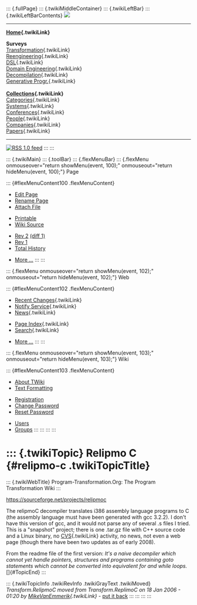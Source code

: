 ::: {.fullPage}
::: {.twikiMiddleContainer}
::: {.twikiLeftBar}
::: {.twikiLeftBarContents}
![](../pub/transformation.gif)

------------------------------------------------------------------------

**[Home](WebHome){.twikiLink}**

**Surveys**\
[Transformation](ProgramTransformation){.twikiLink}\
[Reengineering](ReengineeringWiki){.twikiLink}\
[DSL](DomainSpecificLanguages){.twikiLink}\
[Domain Engineering](DomainEngineering){.twikiLink}\
[Decompilation](DeCompilation){.twikiLink}\
[Generative Progr.](GenerativeProgrammingWiki){.twikiLink}\
\
**[Collections](CategoryCollection){.twikiLink}**\
[Categories](CategoryCategory){.twikiLink}\
[Systems](TransformationSystems){.twikiLink}\
[Conferences](TransformationConferences){.twikiLink}\
[People](TransformationPeople){.twikiLink}\
[Companies](TransformationCompanies){.twikiLink}\
[Papers](CategoryPaper){.twikiLink}

------------------------------------------------------------------------

[![](../pub/rss.gif "RSS 1.0 feed")](WebRss@skin=rss)
:::
:::

::: {.twikiMain}
::: {.toolBar}
::: {.flexMenuBar}
::: {.flexMenu onmouseover="return showMenu(event, 100);" onmouseout="return hideMenu(event, 100);"}
Page

::: {#flexMenuContent100 .flexMenuContent}
-   [Edit
    Page](http://www.program-transformation.org/edit/Transform/RelipmoC?t=1536826546)
-   [Rename
    Page](http://www.program-transformation.org/rename/Transform/RelipmoC)
-   [Attach
    File](http://www.program-transformation.org/attach/Transform/RelipmoC)

<!-- -->

-   [Printable](http://www.program-transformation.org/view/Transform/RelipmoC?skin=print.pattern)
-   [Wiki
    Source](http://www.program-transformation.org/view/Transform/RelipmoC?skin=text&raw=on&contenttype=text/plain)

<!-- -->

-   [Rev
    2](http://www.program-transformation.org/view/Transform/RelipmoC?rev=1.2)
    [(diff 1)](http://www.program-transformation.org/rdiff/Transform/RelipmoC?rev1=1.2&rev2=1.1)
-   [Rev
    1](http://www.program-transformation.org/view/Transform/RelipmoC?rev=1.1)
-   [Total
    History](http://www.program-transformation.org/rdiff/Transform/RelipmoC)

<!-- -->

-   [More
    \...](http://www.program-transformation.org/oops/Transform/RelipmoC?template=oopsmore&param1=1.2&param2=1.2)
:::
:::

::: {.flexMenu onmouseover="return showMenu(event, 102);" onmouseout="return hideMenu(event, 102);"}
Web

::: {#flexMenuContent102 .flexMenuContent}
-   [Recent Changes](WebChanges){.twikiLink}
-   [Notify Service](WebNotify){.twikiLink}
-   [News](WebNews){.twikiLink}

<!-- -->

-   [Page Index](WebIndex){.twikiLink}
-   [Search](WebSearch){.twikiLink}

<!-- -->

-   [More
    \...](http://www.program-transformation.org/oops/Transform/RelipmoC?template=oopsmore&param1=1.2&param2=1.2)
:::
:::

::: {.flexMenu onmouseover="return showMenu(event, 103);" onmouseout="return hideMenu(event, 103);"}
Wiki

::: {#flexMenuContent103 .flexMenuContent}
-   [About
    TWiki](http://www.program-transformation.org/view/TWiki/WebHome)
-   [Text
    Formatting](http://www.program-transformation.org/view/TWiki/TextFormattingRules)

<!-- -->

-   [Registration](http://www.program-transformation.org/view/TWiki/TWikiRegistration)
-   [Change
    Password](http://www.program-transformation.org/view/TWiki/ChangePassword)
-   [Reset
    Password](http://www.program-transformation.org/view/TWiki/ResetPassword)

<!-- -->

-   [Users](http://www.program-transformation.org/view/Main/TWikiUsers)
-   [Groups](http://www.program-transformation.org/view/Main/TWikiGroups)
:::
:::
:::
:::

::: {.twikiTopic}
Relipmo C {#relipmo-c .twikiTopicTitle}
=========

::: {.twikiWebTitle}
Program-Transformation.Org: The Program Transformation Wiki
:::

<https://sourceforge.net/projects/relipmoc>

The relipmoC decompiler translates i386 assembly language programs to C
(the assembly language must have been generated with gcc 3.2.2). I
don\'t have this version of gcc, and it would not parse any of several
.s files I tried. This is a \"snapshot\" project; there is one .tar.gz
file with C++ source code and a Linux binary, no [CVS](CVS){.twikiLink}
activity, no news, not even a web page (though there have been two
updates as of early 2008).

From the readme file of the first version: *It\'s a naive decompiler
which cannot yet handle pointers, structures and programs containing
goto statements which cannot be converted into equivalent for and while
loops.*\
[]{#TopicEnd}
:::

::: {.twikiTopicInfo .twikiRevInfo .twikiGrayText .twikiMoved}
*Transform.RelipmoC moved from Transform.ReplimoC on 18 Jan 2006 - 01:20
by [MikeVanEmmerik](../Main/MikeVanEmmerik){.twikiLink}* - [put it
back](http://www.program-transformation.org/rename/Transform/RelipmoC?newweb=Transform&newtopic=ReplimoC&confirm=on "Click to move topic back to previous location, with option to change references.")
:::
:::
:::
:::
